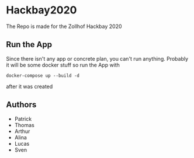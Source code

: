 # Hackbay2020

The Repo is made for the Zollhof Hackbay 2020

## Run the App
Since there isn't any app or concrete plan, you can't run anything. Probably it will be some docker stuff so run the App with
```
docker-compose up --build -d
```
after it was created

## Authors
* Patrick
* Thomas
* Arthur 
* Alina
* Lucas 
* Sven